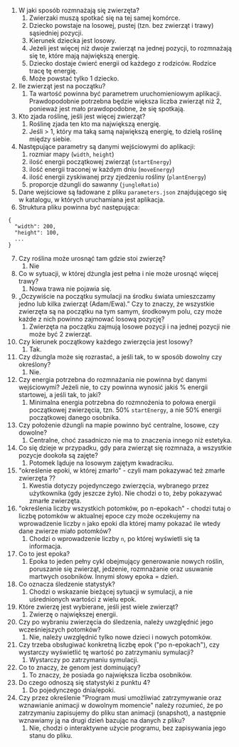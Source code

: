 1. W jaki sposób rozmnażają się zwierzęta?
   1. Zwierzaki muszą spotkać się na tej samej komórce.
   2. Dziecko powstaje na losowej, pustej (tzn. bez zwierząt i trawy) sąsiedniej pozycji.
   3. Kierunek dziecka jest losowy.
   4. Jeżeli jest więcej niż dwoje zwierząt na jednej pozycji, to rozmnażają się te, które mają największą energię.
   5. Dziecko dostaje ćwierć energii od każdego z rodziców. Rodzice tracę tę energię.
   6. Może powstać tylko 1 dziecko. 
2. Ile zwierząt jest na początku?
   1. Ta wartość powinna być parametrem uruchomieniowym aplikacji. Prawdopodobnie potrzebna będzie większa liczba zwierząt
      niż 2, ponieważ jest mało prawdopodobne, że się spotkają.
3. Kto zjada roślinę, jeśli jest więcej zwierząt?
   1. Roślinę zjada ten kto ma największą energię.
   2. Jeśli > 1, który ma taką samą największą energię, to dzielą roślinę między siebie.
4. Następujące parametry są danymi wejściowymi do aplikacji:
   1. rozmiar mapy (`width`, `height`)
   2. ilość energii początkowej zwierząt (`startEnergy`)
   3. ilość energii traconej w każdym dniu (`moveEnergy`)
   4. ilość energii zyskiwanej przy zjedzeniu rośliny (`plantEnergy`)
   4. proporcje dżungli do sawanny (`jungleRatio`)
5. Dane wejściowe są ładowane z pliku `parameters.json` znajdującego się w katalogu, w których uruchamiana jest
   aplikacja.
6. Struktura pliku powinna być następująca:
```
{ 
  "width": 200,
  "height": 100,
  ...
}
```
7. Czy roślina może urosnąć tam gdzie stoi zwierzę?
   1. Nie
8. Co w sytuacji, w której dżungla jest pełna i nie może urosnąć więcej trawy? 
   1. Nowa trawa nie pojawia się.
9. „Oczywiście na początku symulacji na środku świata umieszczamy jedno lub kilka zwierząt (Adam/Ewa).”
   Czy to znaczy, że wszystkie zwierzęta są na początku na tym samym, środkowym polu, czy może każde z nich powinno zajmować 
   losową pozycję?
   1. Zwierzęta na początku zajmują losowe pozycji i na jednej pozycji nie może być 2 zwierząt.
5. Czy kierunek początkowy każdego zwierzęcia jest losowy?
   1. Tak.
6. Czy dżungla może się rozrastać, a jeśli tak, to w sposób dowolny czy określony?
   1. Nie.
7. Czy energia potrzebna do rozmnażania nie powinna być danymi wejściowymi? Jeżeli nie, to czy powinna wynosić jakiś % energii startowej, a jeśli tak, to jaki?
   1. Minimalna energia potrzebna do rozmnożenia to połowa energii początkowej zwierzęcia, 
      tzn. 50% `startEnergy`, a nie 50% energii początkowej danego osobnika.
8. Czy położenie dżungli na mapie powinno być centralne, losowe, czy dowolne?
   1. Centralne, choć zasadniczo nie ma to znaczenia innego niż estetyka. 
9. Co się dzieje w przypadku, gdy para zwierząt się rozmnaża, a wszystkie pozycje dookoła są zajęte?
   1. Potomek ląduje na losowym zajętym kwadraciku.
10. "określenie epoki, w której zmarło" - czyli mam pokazywać też zmarłe zwierzęta ??
    1. Kwestia dotyczy pojedynczego zwierzęcia, wybranego przez użytkownika (gdy jeszcze żyło). Nie chodzi o to, żeby pokazywać zmarłe zwierzęta.
11. "określenia liczby wszystkich potomków, po n-epokach" - chodzi tutaj o liczbę potomków w aktualnej epoce
    czy może oczekujemy na wprowadzenie liczby `n` jako epoki dla której mamy pokazać ile wtedy dane 
    zwierze miało potomków?
    1. Chodzi o wprowadzenie liczby `n`, po której wyświetli się ta informacja.
12. Co to jest epoka?
    1. Epoka to jeden pełny cykl obejmujący generowanie nowych roślin, poruszanie się zwierząt, jedzenie, rozmnażanie
       oraz usuwanie martwych osobników. Innymi słowy epoka = dzień.
13. Co oznacza śledzenie statystyk?
    1. Chodzi o wskazanie bieżącej sytuacji w symulacji, a nie uśrednionych wartości z wielu epok.
14. Które zwierzę jest wybierane, jeśli jest wiele zwierząt?
    1. Zwierzę o największej energii.
15. Czy po wybraniu zwierzęcia do śledzenia, należy uwzględnić jego wcześniejszych potomków?
    1. Nie, należy uwzględnić tylko nowe dzieci i nowych potomków.
16. Czy trzeba obsługiwać konkretną liczbę epok ("po n-epokach"), czy wystarczy wyświetlić tę wartość po zatrzymaniu
    symulacji?
    1. Wystarczy po zatrzymaniu symulacji.
17. Co to znaczy, że genom jest dominujący?
    1. To znaczy, że posiada go największa liczba osobników.
18. Do czego odnoszą się statystyki z punktu 4?
    1. Do pojedynczego dnia/epoki.
19. Czy przez określenie "Program musi umożliwiać zatrzymywanie oraz wznawianie animacji w dowolnym momencie" należy rozumieć, że po zatrzymaniu zapisujemy do pliku stan animacji (snapshot), a następnie wznawiamy ją na drugi dzień bazując na danych z pliku?
    1. Nie, chodzi o interaktywne użycie programu, bez zapisywania jego stanu do pliku.

